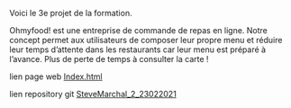 Voici le 3e projet de la formation.

Ohmyfood! est une entreprise de commande de repas en ligne. Notre concept permet aux
utilisateurs de composer leur propre menu et réduire leur temps d’attente dans les
restaurants car leur menu est préparé à l’avance. Plus de perte de temps à consulter la carte
!


lien page web [Index.html](https://matou88.github.io/SteveMarchal_3_16042021/index.html)

lien repository git [SteveMarchal_2_23022021](https://github.com/Matou88/SteveMarchal_3_16042021)